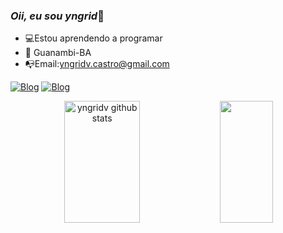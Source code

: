 
### *Oii, eu sou yngrid*👋

- 💻Estou aprendendo a programar
- 📍 Guanambi-BA
- 📭Email:yngridv.castro@gmail.com

 [![Blog](https://img.shields.io/badge/Instagram-E4405F?style=for-the-badge&logo=instagram&logoColor=white)](https://instagram.com/_yngrid.v?igshid=OGQ5ZDc2ODk2ZA==)
[![Blog](https://img.shields.io/badge/TikTok-000000?style=for-the-badge&logo=tiktok&logoColor=white)](https://www.tiktok.com/@yngridvv?_t=8gDbE5xPb4n&_r=1)

<!---
yngridv/yngridv is a ✨ special ✨ repository because its `README.md` (this file) appears on your GitHub profile.
You can click the Preview link to take a look at your changes.
--->
<div
 align="center">  
<img width="49%" height="195px" src="https://github-readme-stats.vercel.app/api?username=yngridv&show_icons=true&count_private=true&hide_border=true&title_color=FFFFFF&icon_color=FFFFFF&text_color=_color=0d1117" alt="yngridv github stats" /> 
<img width="41%" height="195px" src="https://github-readme-stats.vercel.app/api/top-langs/?username=yngridv&layout=compact&hide_border=true&title_color=FFFFFF&text_color=c9d1d9&bg_color=pink" />
</div>
